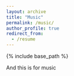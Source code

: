 ```yaml
---
layout: archive
title: "Music"
permalink: /music/
author_profile: true
redirect_from:
  - /resume
---
```


{% include base_path %}

And this is for music
